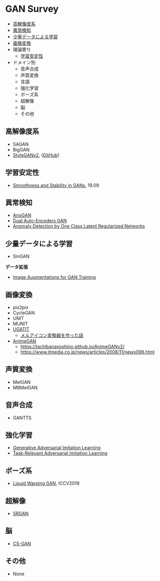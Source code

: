 <!--
- できるだけ日付順に並べる
-->
# GAN Survey

- [高解像度系](#HighReso)
- [異常検知](#AnomalyDetection)
- [少量データによる学習](#LowData)
- [画像変換](#Image2Image)
- 理論寄り
    - [学習安定性](#Stability)
- ドメイン別
  - 音声合成
  - 声質変換
  - 言語
  - 強化学習
  - ポーズ系
  - 超解像
  - 脳
  - その他

<a id="HighReso"></a>
## 高解像度系

- SAGAN
- BigGAN
- [StyleGANv2](https://arxiv.org/abs/2006.06676), ([GitHub](https://github.com/NVlabs/stylegan2-ada))

<a id="Stability"></a>
## 学習安定性

- [Smoothness and Stability in GANs](https://openreview.net/forum?id=HJeOekHKwr), 19.09

<a id="AnomalyDetection"></a>
## 異常検知

- [AnoGAN](https://arxiv.org/abs/1703.05921)
- [Dual Auto-Encoders GAN]()
- [Anomaly Detection by One Class Latent Regularized Networks](https://arxiv.org/abs/2002.01607)

<a id="LowData"></a>
## 少量データによる学習

- SinGAN

**データ拡張**

- [Image Augmentations for GAN Training](https://arxiv.org/abs/2006.02595)

<a id="Image2Image"></a>

## 画像変換

- pix2pix
- CycleGAN
- UNIT
- MUNIT
- [UGATIT](https://arxiv.org/abs/1907.10830)
  - [メルアイコン変換器を作った話](https://qiita.com/zassou65535/items/4bc42fa36203c13fe2d3)
- [AnimeGAN](https://link.springer.com/chapter/10.1007/978-981-15-5577-0_18)
  - https://tachibanayoshino.github.io/AnimeGANv2/
  - https://www.itmedia.co.jp/news/articles/2008/11/news096.html

## 声質変換

- MelGAN
- MBMelGAN

## 音声合成

- GANTTS

## 強化学習

- [Generative Adversarial Imitation Learning](https://arxiv.org/abs/1606.03476)
- [Task-Relevant Adversarial Imitation Learning](https://arxiv.org/abs/1910.01077)

## ポーズ系

- [Liquid Warping GAN](https://openaccess.thecvf.com/content_ICCV_2019/papers/Liu_Liquid_Warping_GAN_A_Unified_Framework_for_Human_Motion_Imitation_ICCV_2019_paper.pdf), ICCV2019

## 超解像

- [SRGAN](https://arxiv.org/abs/1609.04802)

## 脳

- [CS-GAN](https://arxiv.org/abs/2102.04456v1)

## その他

- None
